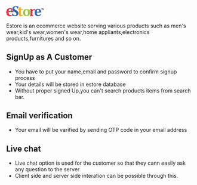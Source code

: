 
<img src="images/logo1.png" width="100">

Estore is an ecommerce website serving various products such as men's wear,kid's wear,women's wear,home appliants,electronics products,furnitures and so on.

## SignUp as A Customer
* You have to put your name,email and password to confirm signup process
* Your details will be stored in estore database
* Without proper signed Up,you can't search products items from search bar.

## Email verification

* Your email will be varified by sending OTP code in your email address

## Live chat
* Live chat option is used for the customer so that they cann easily ask any question to the server
* Client side and server side interation can be possible through this.









